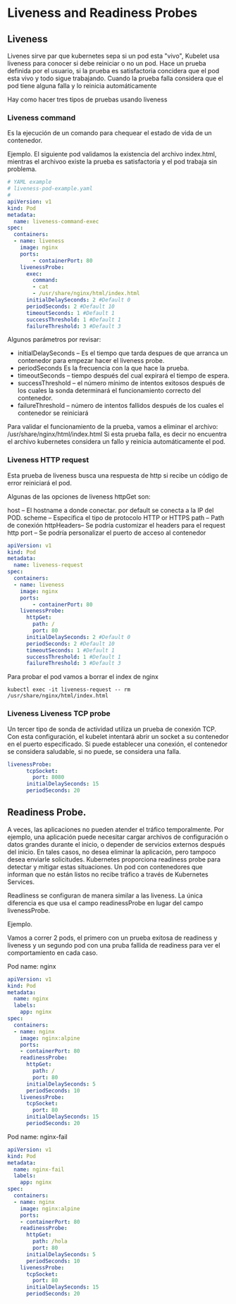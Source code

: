 # Liveness and Readiness Probes

## Liveness

Livenes sirve par que kubernetes sepa si un pod esta "vivo", Kubelet usa liveness para conocer si debe reiniciar o no un pod. Hace un prueba definida por el usuario, si la prueba es satisfactoria concidera que el pod esta vivo y todo sigue trabajando. Cuando la prueba falla considera que el pod tiene alguna falla y lo reinicia automáticamente 

Hay como hacer tres tipos de pruebas usando liveness

### Liveness command

Es la ejecución de un comando para chequear el estado de vida de un contenedor. 

Ejemplo. El siguiente pod validamos la existencia del archivo index.html, mientras el archivoo existe la prueba es satisfactoria y el pod trabaja sin problema.  

~~~yaml
# YAML example
# liveness-pod-example.yaml
#
apiVersion: v1 
kind: Pod 
metadata: 
  name: liveness-command-exec 
spec: 
  containers: 
  - name: liveness 
    image: nginx 
    ports: 
        - containerPort: 80 
    livenessProbe: 
      exec:
        command:
        - cat
        - /usr/share/nginx/html/index.html
      initialDelaySeconds: 2 #Default 0 
      periodSeconds: 2 #Default 10 
      timeoutSeconds: 1 #Default 1 
      successThreshold: 1 #Default 1 
      failureThreshold: 3 #Default 3
~~~

Algunos parámetros por revisar:

- initialDelaySeconds – Es el tiempo que tarda despues de que arranca un contenedor para empezar hacer el liveness probe.
- periodSeconds Es la frecuencia con la que hace la prueba.
- timeoutSeconds – tiempo después del cual expirará el tiempo de espera.
- successThreshold – el número mínimo de intentos exitosos después de los cuales la sonda determinará el funcionamiento correcto del contenedor.
- failureThreshold – número de intentos fallidos después de los cuales el contenedor se reiniciará 

Para validar el funcionamiento de la prueba, vamos a eliminar el archivo: /usr/share/nginx/html/index.html Si esta prueba falla, es decir no encuentra el archivo kubernetes considera un fallo y reinicia automáticamente el pod.

### Liveness HTTP request

Esta prueba de liveness busca una respuesta de http si recibe un código de error reiniciará el pod.

Algunas de las opciones de liveness httpGet son:

host – El hostname a donde conectar. por default se conecta a la IP del POD. 
scheme – Especifica el tipo de protocolo  HTTP or HTTPS
path – Path de conexión
httpHeaders– Se podría customizar el headers para el request http 
port – Se podría personalizar el puerto de acceso al contenedor

~~~yaml
apiVersion: v1 
kind: Pod 
metadata: 
  name: liveness-request 
spec: 
  containers: 
  - name: liveness 
    image: nginx 
    ports: 
        - containerPort: 80 
    livenessProbe: 
      httpGet: 
        path: / 
        port: 80 
      initialDelaySeconds: 2 #Default 0 
      periodSeconds: 2 #Default 10 
      timeoutSeconds: 1 #Default 1 
      successThreshold: 1 #Default 1 
      failureThreshold: 3 #Default 3 
~~~

Para probar el pod vamos a borrar el index de nginx

`kubectl exec -it liveness-request -- rm /usr/share/nginx/html/index.html`

### Liveness Liveness TCP probe

Un tercer tipo de sonda de actividad utiliza un prueba de conexión TCP. Con esta configuración, el kubelet intentará abrir un socket a su contenedor en el puerto especificado. Si puede establecer una conexión, el contenedor se considera saludable, si no puede, se considera una falla.

~~~yaml
livenessProbe:
      tcpSocket:
        port: 8080
      initialDelaySeconds: 15
      periodSeconds: 20
~~~

## Readiness Probe.

A veces, las aplicaciones no pueden atender el tráfico temporalmente. Por ejemplo, una aplicación puede necesitar cargar archivos de configuración o datos grandes durante el inicio, o depender de servicios externos después del inicio. En tales casos, no desea eliminar la aplicación, pero tampoco desea enviarle solicitudes. Kubernetes proporciona readiness probe para detectar y mitigar estas situaciones. Un pod con contenedores que informan que no están listos no recibe tráfico a través de Kubernetes Services.

Readliness se configuran de manera similar a las liveness. La única diferencia es que usa el campo readinessProbe en lugar del campo livenessProbe.

Ejemplo.

Vamos a correr 2 pods, el primero con un prueba exitosa de readiness y liveness y un segundo pod con una pruba fallida de readiness para ver el comportamiento en cada caso.

Pod name: nginx

~~~yaml
apiVersion: v1
kind: Pod
metadata:
  name: nginx
  labels:
    app: nginx
spec:
  containers:
  - name: nginx
    image: nginx:alpine
    ports:
    - containerPort: 80
    readinessProbe:
      httpGet:
        path: /
        port: 80
      initialDelaySeconds: 5
      periodSeconds: 10
    livenessProbe:
      tcpSocket:
        port: 80
      initialDelaySeconds: 15
      periodSeconds: 20

~~~

Pod name: nginx-fail

~~~yaml
apiVersion: v1
kind: Pod
metadata:
  name: nginx-fail
  labels:
    app: nginx
spec:
  containers:
  - name: nginx
    image: nginx:alpine
    ports:
    - containerPort: 80
    readinessProbe:
      httpGet:
        path: /hola
        port: 80
      initialDelaySeconds: 5
      periodSeconds: 10
    livenessProbe:
      tcpSocket:
        port: 80
      initialDelaySeconds: 15
      periodSeconds: 20
~~~

